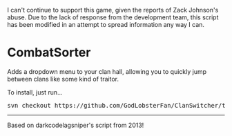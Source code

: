 I can't continue to support this game, given the reports of Zack Johnson's abuse. Due to the lack of response from the development team, this script has been modified in an attempt to spread information any way I can.

# CombatSorter
Adds a dropdown menu to your clan hall, allowing you to quickly jump between clans like some kind of traitor.

To install, just run...

<pre>svn checkout https://github.com/GodLobsterFan/ClanSwitcher/trunk/Release</pre>

---

Based on darkcodelagsniper's script from 2013!
